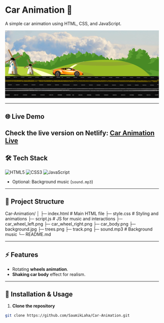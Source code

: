 # Car Animation 🚗

A simple car animation using HTML, CSS, and JavaScript.

![Car Animation screenshot]( screenshot/show.png)

---
## 🌐 Live Demo

Check the live version on **Netlify**: [Car Animation Live](https://simplecaranimation.netlify.app/)
---

## 🛠️ Tech Stack

![HTML5](https://img.shields.io/badge/HTML5-E34F26?style=for-the-badge&logo=html5&logoColor=white)
![CSS3](https://img.shields.io/badge/CSS3-1572B6?style=for-the-badge&logo=css3&logoColor=white)
![JavaScript](https://img.shields.io/badge/JavaScript-F7DF1E?style=for-the-badge&logo=javascript&logoColor=black)
- Optional: Background music (`sound.mp3`)

---

## 📂 Project Structure
Car-Animation/
│
├─ index.html # Main HTML file
├─ style.css # Styling and animations
├─ script.js # JS for music and interactions
├─ car_wheel_left.png
├─ car_wheel_right.png
├─ car_body.png
├─ background.jpg
├─ trees.png
├─ track.png
├─ sound.mp3 # Background music
└─ README.md

---

## ⚡ Features
- Rotating **wheels animation**.
- **Shaking car body** effect for realism.

---

## 🚀 Installation & Usage

1. **Clone the repository**
```bash
git clone https://github.com/SaumikLaha/Car-Animation.git
